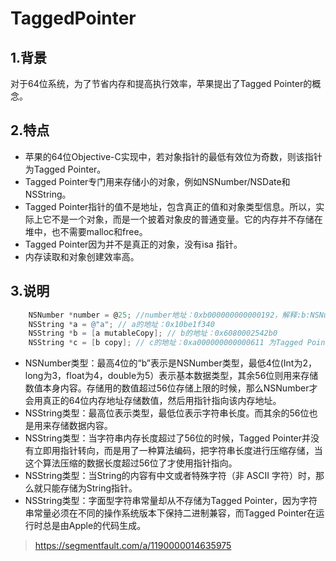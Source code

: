 # TaggedPointer

## 1.背景

对于64位系统，为了节省内存和提高执行效率，苹果提出了Tagged Pointer的概念。

## 2.特点

- 苹果的64位Objective-C实现中，若对象指针的最低有效位为奇数，则该指针为Tagged Pointer。
- Tagged Pointer专门用来存储小的对象，例如NSNumber/NSDate和NSString。
- Tagged Pointer指针的值不是地址，包含真正的值和对象类型信息。所以，实际上它不是一个对象，而是一个披着对象皮的普通变量。它的内存并不存储在堆中，也不需要malloc和free。
- Tagged Pointer因为并不是真正的对象，没有isa 指针。
- 内存读取和对象创建效率高。

## 3.说明

```objective-c
    NSNumber *number = @25; //number地址：0xb000000000000192，解释:b:NSNumber类型，25的16进制是19，2：整型
    NSString *a = @"a"; // a的地址：0x10be1f340
    NSString *b = [a mutableCopy]; // b的地址：0x6080002542b0
    NSString *c = [b copy]; // c的地址：0xa000000000000611 为Tagged Pointer。"a"的ASCII码值为61（十六进制）
```

- NSNumber类型：最高4位的“b”表示是NSNumber类型，最低4位(Int为2，long为3，float为4，double为5）表示基本数据类型，其余56位则用来存储数值本身内容。存储用的数值超过56位存储上限的时候，那么NSNumber才会用真正的64位内存地址存储数值，然后用指针指向该内存地址。
- NSString类型：最高位表示类型，最低位表示字符串长度。而其余的56位也是用来存储数据内容。
- NSString类型：当字符串内存长度超过了56位的时候，Tagged Pointer并没有立即用指针转向，而是用了一种算法编码，把字符串长度进行压缩存储，当这个算法压缩的数据长度超过56位了才使用指针指向。
- NSString类型：当String的内容有中文或者特殊字符（非 ASCII 字符）时，那么就只能存储为String指针。
- NSString类型：字面型字符串常量却从不存储为Tagged Pointer，因为字符串常量必须在不同的操作系统版本下保持二进制兼容，而Tagged Pointer在运行时总是由Apple的代码生成。

> https://segmentfault.com/a/1190000014635975